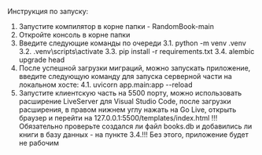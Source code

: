 Инструкция по запуску:
1. Запустите компилятор в корне папки - RandomBook-main
2. Откройте консоль в корне папки
3. Введите следующие команды по очереди
   3.1. python -m venv .venv
   3.2. .venv\scripts\activate
   3.3. pip install -r requirements.txt
   3.4. alembic upgrade head
4. После успешной загрузки миграций, можно запускать приложение, введите следующую команду для запуска серверной части на локальном хосте:
   4.1. uvicorn app.main:app --reload
6. Запустите клиентскую часть на 5500 порту, можно использовать расширение LiveServer для Visual Studio Code, после загрузки расширения, в правом нижнем углу нажать на Go Live, открыть браузер и перейти на 127.0.0.1:5500/templates/index.html
   !!!Обязательно проверьте создался ли файл books.db и добавились ли книги в базу данных - на пункте 3.4.!!!
   Без этого, приложение будет не рабочим
   
